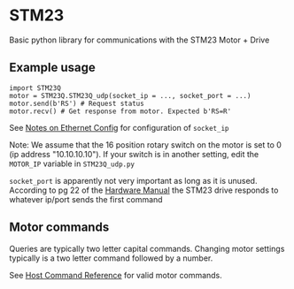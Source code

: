 # STM23

Basic python library for communications with the STM23 Motor + Drive

## Example usage

```
import STM23Q
motor = STM23Q.STM23Q_udp(socket_ip = ..., socket_port = ...)
motor.send(b'RS') # Request status 
motor.recv() # Get response from motor. Expected b'RS=R'
```

See [Notes on Ethernet Config](docs/Notes-On-Ethernet-Config.md) for configuration of `socket_ip`

Note: We assume that the 16 position rotary switch on the motor is set to 0 (ip address "10.10.10.10"). If your switch is in another setting, edit the `MOTOR_IP` variable in `STM23Q_udp.py`

`socket_port` is apparently not very important as long as it is unused. According to pg 22 of the [Hardware Manual](docs/STM23-Hardware_Manual_920-0021F.pdf) the STM23 drive responds to whatever ip/port sends the first command

## Motor commands

Queries are typically two letter capital commands. Changing motor settings typically is a two letter command followed by a number.

See [Host Command Reference](docs/Host-Command-Reference_920-0002W_0.pdf) for valid motor commands.
